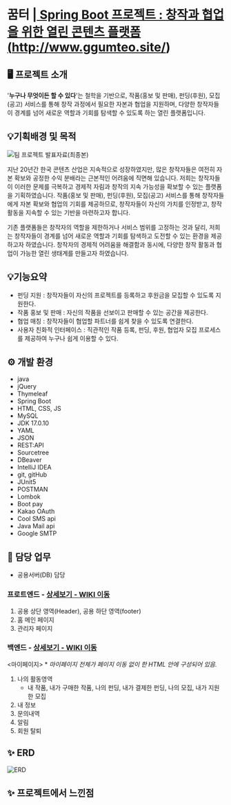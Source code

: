 # 꿈터 |<a href="http://www.ggumteo.site/"> Spring Boot 프로젝트 : 창작과 협업을 위한 열린 콘텐츠 플랫폼(http://www.ggumteo.site/)</a>

## 🖥️ 프로젝트 소개

'**누구나 무엇이든 할 수 있다**'는 철학을 기반으로, 작품(홍보 및 판매), 펀딩(후원), 모집(공고) 서비스를 통해 창작 과정에서 필요한 자본과 협업을 지원하며, 다양한 창작자들이 경계를 넘어 새로운 역할과 기회를 탐색할 수 있도록 하는 열린 플랫폼입니다.


## 💡기획배경 및 목적
![팀 프로젝트 발표자료(최종본)](https://github.com/user-attachments/assets/2661f5dc-5b09-431b-ace8-f725fbb7ccb3)

지난 20년간 한국 콘텐츠 산업은 지속적으로 성장하였지만, 많은 창작자들은 여전히 자본 확보와 공정한 수익 분배라는 근본적인 어려움에 직면해 있습니다. 저희는 창작자들이 이러한 문제를 극복하고 경제적 자림과 창작의 지속 가능성을 확보할 수 있는 플랫폼을 기획하였습니다. 작품(홍보 및 판매), 펀딩(후원), 모집(공고) 서비스를 통해 창작자들에게 자본 확보와 협업의 기회를 제공하므로, 창작자들이 자신의 가치를 인정받고, 창작활동을 지속할 수 있는 기반을 마련하고자 합니다.

기존 플랫폼들은 창작자의 역할을 제한하거나 서비스 범위를 고정하는 것과 달리, 저희는 창작자들이 경계를 넘어 새로운 역할과 기회를 탐색하고 도전할 수 있는 환경을 제공하고자 하였습니다. 창작자의 경제적 어려움을 해결함과 동시에, 다양한 창작 활동과 협업이 가능한 열린 생태계를 만들고자 하였습니다.
## 💡기능요약

- 펀딩 지원 : 창작자들이 자신의 프로젝트를 등록하고 후원금을 모집할 수 있도록 지원한다.
- 작품 홍보 및 판매 : 자신의 작품을 선보이고 판매할 수 있는 공간을 제공한다.
- 협업 매칭 : 창작자들이 협업할 파트너를 쉽게 찾을 수 있도록 연결한다.
- 사용자 친화적 인터페이스 : 직관적인 작품 등록, 펀딩, 후원, 협업자 모집 프로세스를 제공하여 누구나 쉽게 이용할 수 있다.


## ⚙️ 개발 환경

-   java
-   jQuery
-   Thymeleaf
-   Spring Boot
-   HTML, CSS, JS
-   MySQL
-   JDK 17.0.10
-   YAML
-   JSON
-   REST:API
-   Sourcetree
-   DBeaver
-   IntelliJ IDEA
-   git, gitHub
-   JUnit5
-   POSTMAN
-   Lombok
-   Boot pay
-   Kakao OAuth
-   Cool SMS api
-   Java Mail api
-   Google SMTP

## 📌 담당 업무

-   공용서버(DB) 담당

### 프로트엔드 - <a href="https://github.com/ChoiDh05/GGumteo-front/wiki/맡은-기능-소개(퍼블리싱)" > 상세보기 - WIKI 이동</a>

1.  공용 상단 영역(Header), 공용 하단 영역(footer) <br>
2.  홈 메인 페이지 <br>
3.  관리자 페이지 <br>

### 백엔드 - <a href="https://github.com/ChoiDh05/GGumteo/wiki/담당한-기능-소개(백엔드)" >상세보기 - WIKI 이동</a>

<마이페이지> * *마이페이지 전체가 페이지 이동 없이 한 HTML 안에 구성되어 있음.*
1.  나의 활동영역 <br>
    - 내 작품, 내가 구매한 작품, 나의 펀딩, 내가 결제한 펀딩, 나의 모집, 내가 지원한 모집
2.  내 정보 <br>
3.  문의내역 <br>
4.  알림 <br>
5.  회원 탈퇴 <br>



## ✨ ERD

![ERD](https://github.com/user-attachments/assets/f588292d-62c7-466a-8d18-ae6a1e660a4a)


## ✨ 프로젝트에서 느낀점

